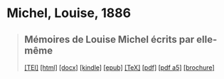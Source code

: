 # Michel, Louise, 1886

> ## Mémoires de Louise Michel écrits par elle-même
>  <a title="Source XML/TEI" class="mime48 tei" href="https://hurlus.github.io/tei/michel-louise1886_memoires.xml">[TEI]</a>  <a title="HTML une page" class="mime48 html" href="https://hurlus.github.io/michel-louise1886_memoires/michel-louise1886_memoires.html">[html]</a>  <a title="Bureautique (LibreOffice, MS.Word)" class="mime48 docx" href="https://hurlus.github.io/michel-louise1886_memoires/michel-louise1886_memoires.docx">[docx]</a>  <a title="Amazon.kindle" class="mime48 mobi" href="https://hurlus.github.io/michel-louise1886_memoires/michel-louise1886_memoires.mobi">[kindle]</a>  <a title="EPUB, pour liseuses et téléphones" class="mime48 epub" href="https://hurlus.github.io/michel-louise1886_memoires/michel-louise1886_memoires.epub">[epub]</a>  <a title="LaTeX" class="mime48 tex" href="https://hurlus.github.io/michel-louise1886_memoires/michel-louise1886_memoires.tex">[TeX]</a>  <a title="PDF à imprimer, A4 2 colonnes" class="mime48 pdf" href="https://hurlus.github.io/michel-louise1886_memoires/michel-louise1886_memoires.pdf">[pdf]</a>  <a title="PDF à lire, A5 une colonne" class="mime48 a5" href="https://hurlus.github.io/michel-louise1886_memoires/michel-louise1886_memoires_a5.pdf">[pdf a5]</a>  <a title="Brochure à agrafer, pdf imposé pour imprimante recto/verso" class="mime48 brochure" href="https://hurlus.github.io/michel-louise1886_memoires/michel-louise1886_memoires_brochure.pdf">[brochure]</a> 
